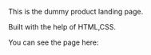 This is the dummy product landing page.

Built with the help of HTML,CSS.

You can see the page here: 
